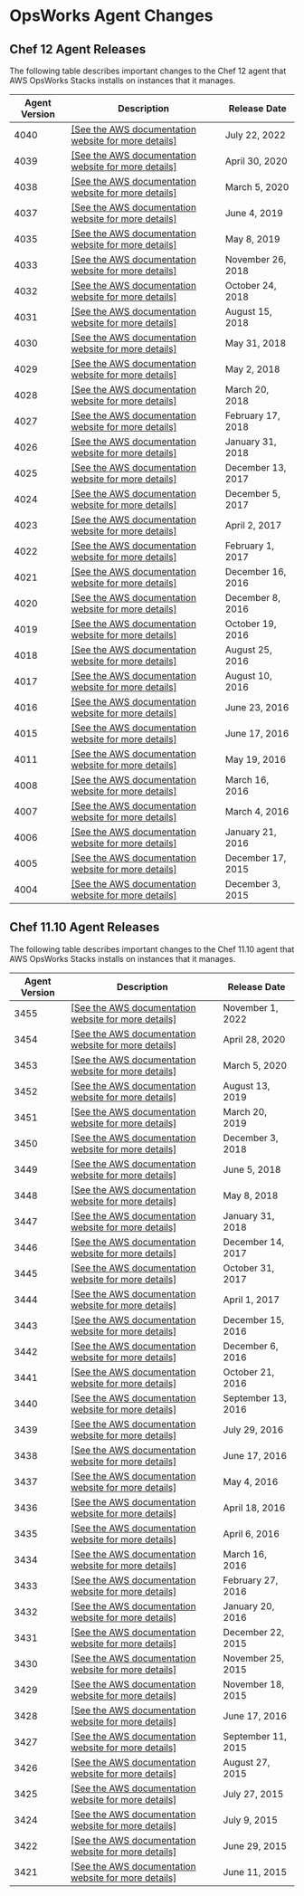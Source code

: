 # OpsWorks Agent Changes<a name="agentchanges"></a>

## Chef 12 Agent Releases<a name="agent-changelog-chef12"></a>

The following table describes important changes to the Chef 12 agent that AWS OpsWorks Stacks installs on instances that it manages\.


| Agent Version | Description | Release Date | 
| --- | --- | --- | 
| 4040 |  [\[See the AWS documentation website for more details\]](http://docs.aws.amazon.com/opsworks/latest/userguide/agentchanges.html)  | July 22, 2022 | 
| 4039 |  [\[See the AWS documentation website for more details\]](http://docs.aws.amazon.com/opsworks/latest/userguide/agentchanges.html)  | April 30, 2020 | 
| 4038 |  [\[See the AWS documentation website for more details\]](http://docs.aws.amazon.com/opsworks/latest/userguide/agentchanges.html)  | March 5, 2020 | 
| 4037 |  [\[See the AWS documentation website for more details\]](http://docs.aws.amazon.com/opsworks/latest/userguide/agentchanges.html)  | June 4, 2019 | 
| 4035 |  [\[See the AWS documentation website for more details\]](http://docs.aws.amazon.com/opsworks/latest/userguide/agentchanges.html)  | May 8, 2019 | 
| 4033 |  [\[See the AWS documentation website for more details\]](http://docs.aws.amazon.com/opsworks/latest/userguide/agentchanges.html)  | November 26, 2018 | 
| 4032 |  [\[See the AWS documentation website for more details\]](http://docs.aws.amazon.com/opsworks/latest/userguide/agentchanges.html)  | October 24, 2018 | 
| 4031 |  [\[See the AWS documentation website for more details\]](http://docs.aws.amazon.com/opsworks/latest/userguide/agentchanges.html)  | August 15, 2018 | 
| 4030 |  [\[See the AWS documentation website for more details\]](http://docs.aws.amazon.com/opsworks/latest/userguide/agentchanges.html)  | May 31, 2018 | 
| 4029 |  [\[See the AWS documentation website for more details\]](http://docs.aws.amazon.com/opsworks/latest/userguide/agentchanges.html)  | May 2, 2018 | 
| 4028 |  [\[See the AWS documentation website for more details\]](http://docs.aws.amazon.com/opsworks/latest/userguide/agentchanges.html)  | March 20, 2018 | 
| 4027 |  [\[See the AWS documentation website for more details\]](http://docs.aws.amazon.com/opsworks/latest/userguide/agentchanges.html)  | February 17, 2018 | 
| 4026 |  [\[See the AWS documentation website for more details\]](http://docs.aws.amazon.com/opsworks/latest/userguide/agentchanges.html)  | January 31, 2018 | 
| 4025 |  [\[See the AWS documentation website for more details\]](http://docs.aws.amazon.com/opsworks/latest/userguide/agentchanges.html)  | December 13, 2017 | 
| 4024 |  [\[See the AWS documentation website for more details\]](http://docs.aws.amazon.com/opsworks/latest/userguide/agentchanges.html)  | December 5, 2017 | 
| 4023 |  [\[See the AWS documentation website for more details\]](http://docs.aws.amazon.com/opsworks/latest/userguide/agentchanges.html)  | April 2, 2017 | 
| 4022 |  [\[See the AWS documentation website for more details\]](http://docs.aws.amazon.com/opsworks/latest/userguide/agentchanges.html)  | February 1, 2017 | 
| 4021 |  [\[See the AWS documentation website for more details\]](http://docs.aws.amazon.com/opsworks/latest/userguide/agentchanges.html)  | December 16, 2016 | 
| 4020 |  [\[See the AWS documentation website for more details\]](http://docs.aws.amazon.com/opsworks/latest/userguide/agentchanges.html)  | December 8, 2016 | 
| 4019 |  [\[See the AWS documentation website for more details\]](http://docs.aws.amazon.com/opsworks/latest/userguide/agentchanges.html)  | October 19, 2016 | 
| 4018 |  [\[See the AWS documentation website for more details\]](http://docs.aws.amazon.com/opsworks/latest/userguide/agentchanges.html)  | August 25, 2016 | 
| 4017 |  [\[See the AWS documentation website for more details\]](http://docs.aws.amazon.com/opsworks/latest/userguide/agentchanges.html)  | August 10, 2016 | 
| 4016 |  [\[See the AWS documentation website for more details\]](http://docs.aws.amazon.com/opsworks/latest/userguide/agentchanges.html)  | June 23, 2016 | 
| 4015 |  [\[See the AWS documentation website for more details\]](http://docs.aws.amazon.com/opsworks/latest/userguide/agentchanges.html)  | June 17, 2016 | 
| 4011 |  [\[See the AWS documentation website for more details\]](http://docs.aws.amazon.com/opsworks/latest/userguide/agentchanges.html)  | May 19, 2016 | 
| 4008 |  [\[See the AWS documentation website for more details\]](http://docs.aws.amazon.com/opsworks/latest/userguide/agentchanges.html)  | March 16, 2016 | 
| 4007 |  [\[See the AWS documentation website for more details\]](http://docs.aws.amazon.com/opsworks/latest/userguide/agentchanges.html)  | March 4, 2016 | 
| 4006 |  [\[See the AWS documentation website for more details\]](http://docs.aws.amazon.com/opsworks/latest/userguide/agentchanges.html)  | January 21, 2016 | 
| 4005 |  [\[See the AWS documentation website for more details\]](http://docs.aws.amazon.com/opsworks/latest/userguide/agentchanges.html)  | December 17, 2015 | 
| 4004 |  [\[See the AWS documentation website for more details\]](http://docs.aws.amazon.com/opsworks/latest/userguide/agentchanges.html)  | December 3, 2015 | 

## Chef 11\.10 Agent Releases<a name="agent-changelog-chef11"></a>

The following table describes important changes to the Chef 11\.10 agent that AWS OpsWorks Stacks installs on instances that it manages\.


| Agent Version | Description | Release Date | 
| --- | --- | --- | 
| 3455 |  [\[See the AWS documentation website for more details\]](http://docs.aws.amazon.com/opsworks/latest/userguide/agentchanges.html)  | November 1, 2022 | 
| 3454 |  [\[See the AWS documentation website for more details\]](http://docs.aws.amazon.com/opsworks/latest/userguide/agentchanges.html)  | April 28, 2020 | 
| 3453 |  [\[See the AWS documentation website for more details\]](http://docs.aws.amazon.com/opsworks/latest/userguide/agentchanges.html)  | March 5, 2020 | 
| 3452 |  [\[See the AWS documentation website for more details\]](http://docs.aws.amazon.com/opsworks/latest/userguide/agentchanges.html)  | August 13, 2019 | 
| 3451 |  [\[See the AWS documentation website for more details\]](http://docs.aws.amazon.com/opsworks/latest/userguide/agentchanges.html)  | March 20, 2019 | 
| 3450 |  [\[See the AWS documentation website for more details\]](http://docs.aws.amazon.com/opsworks/latest/userguide/agentchanges.html)  | December 3, 2018 | 
| 3449 |  [\[See the AWS documentation website for more details\]](http://docs.aws.amazon.com/opsworks/latest/userguide/agentchanges.html)  | June 5, 2018 | 
| 3448 |  [\[See the AWS documentation website for more details\]](http://docs.aws.amazon.com/opsworks/latest/userguide/agentchanges.html)  | May 8, 2018 | 
| 3447 |  [\[See the AWS documentation website for more details\]](http://docs.aws.amazon.com/opsworks/latest/userguide/agentchanges.html)  | January 31, 2018 | 
| 3446 |  [\[See the AWS documentation website for more details\]](http://docs.aws.amazon.com/opsworks/latest/userguide/agentchanges.html)  | December 14, 2017 | 
| 3445 |  [\[See the AWS documentation website for more details\]](http://docs.aws.amazon.com/opsworks/latest/userguide/agentchanges.html)  | October 31, 2017 | 
| 3444 |  [\[See the AWS documentation website for more details\]](http://docs.aws.amazon.com/opsworks/latest/userguide/agentchanges.html)  | April 1, 2017 | 
| 3443 |  [\[See the AWS documentation website for more details\]](http://docs.aws.amazon.com/opsworks/latest/userguide/agentchanges.html)  | December 15, 2016 | 
| 3442 |  [\[See the AWS documentation website for more details\]](http://docs.aws.amazon.com/opsworks/latest/userguide/agentchanges.html)  | December 6, 2016 | 
| 3441 |  [\[See the AWS documentation website for more details\]](http://docs.aws.amazon.com/opsworks/latest/userguide/agentchanges.html)  | October 21, 2016 | 
| 3440 |  [\[See the AWS documentation website for more details\]](http://docs.aws.amazon.com/opsworks/latest/userguide/agentchanges.html)  | September 13, 2016 | 
| 3439 |  [\[See the AWS documentation website for more details\]](http://docs.aws.amazon.com/opsworks/latest/userguide/agentchanges.html)  | July 29, 2016 | 
| 3438 |  [\[See the AWS documentation website for more details\]](http://docs.aws.amazon.com/opsworks/latest/userguide/agentchanges.html)  | June 17, 2016 | 
| 3437 |  [\[See the AWS documentation website for more details\]](http://docs.aws.amazon.com/opsworks/latest/userguide/agentchanges.html)  | May 4, 2016 | 
| 3436 |  [\[See the AWS documentation website for more details\]](http://docs.aws.amazon.com/opsworks/latest/userguide/agentchanges.html)  | April 18, 2016 | 
| 3435 |  [\[See the AWS documentation website for more details\]](http://docs.aws.amazon.com/opsworks/latest/userguide/agentchanges.html)  | April 6, 2016 | 
| 3434 |  [\[See the AWS documentation website for more details\]](http://docs.aws.amazon.com/opsworks/latest/userguide/agentchanges.html)  | March 16, 2016 | 
| 3433 |  [\[See the AWS documentation website for more details\]](http://docs.aws.amazon.com/opsworks/latest/userguide/agentchanges.html)  | February 27, 2016 | 
| 3432 |  [\[See the AWS documentation website for more details\]](http://docs.aws.amazon.com/opsworks/latest/userguide/agentchanges.html)  | January 20, 2016 | 
| 3431 |  [\[See the AWS documentation website for more details\]](http://docs.aws.amazon.com/opsworks/latest/userguide/agentchanges.html)  | December 22, 2015 | 
| 3430 |  [\[See the AWS documentation website for more details\]](http://docs.aws.amazon.com/opsworks/latest/userguide/agentchanges.html)  | November 25, 2015 | 
| 3429 |  [\[See the AWS documentation website for more details\]](http://docs.aws.amazon.com/opsworks/latest/userguide/agentchanges.html)  | November 18, 2015 | 
| 3428 |  [\[See the AWS documentation website for more details\]](http://docs.aws.amazon.com/opsworks/latest/userguide/agentchanges.html)  | June 17, 2016 | 
| 3427 |  [\[See the AWS documentation website for more details\]](http://docs.aws.amazon.com/opsworks/latest/userguide/agentchanges.html)  | September 11, 2015 | 
| 3426 |  [\[See the AWS documentation website for more details\]](http://docs.aws.amazon.com/opsworks/latest/userguide/agentchanges.html)  | August 27, 2015 | 
| 3425 |  [\[See the AWS documentation website for more details\]](http://docs.aws.amazon.com/opsworks/latest/userguide/agentchanges.html)  | July 27, 2015 | 
| 3424 |  [\[See the AWS documentation website for more details\]](http://docs.aws.amazon.com/opsworks/latest/userguide/agentchanges.html)  | July 9, 2015 | 
| 3422 |  [\[See the AWS documentation website for more details\]](http://docs.aws.amazon.com/opsworks/latest/userguide/agentchanges.html)  | June 29, 2015 | 
| 3421 |  [\[See the AWS documentation website for more details\]](http://docs.aws.amazon.com/opsworks/latest/userguide/agentchanges.html)  | June 11, 2015 | 